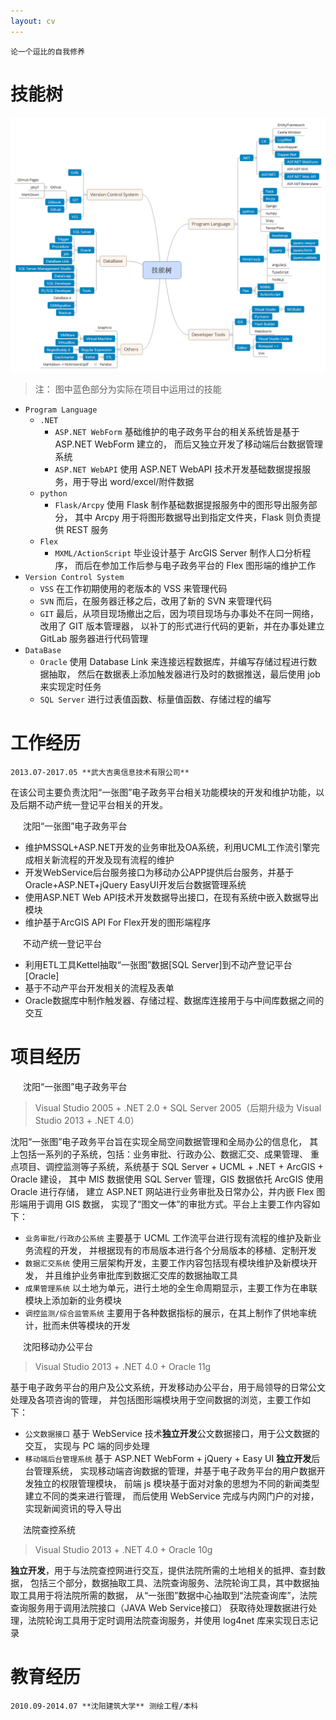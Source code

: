 ```yaml
---
layout: cv
---
```



```
论一个逗比的自我修养
```

# 技能树

![技能树](images/cv/技能树.png)

> 注： 图中蓝色部分为实际在项目中运用过的技能

 - `Program Language`
    + `.NET`
       * `ASP.NET WebForm` 基础维护的电子政务平台的相关系统皆是基于 ASP.NET WebForm 建立的，
         而后又独立开发了移动端后台数据管理系统
       * `ASP.NET WebAPI` 使用 ASP.NET WebAPI 技术开发基础数据提报服务，用于导出 word/excel/附件数据
    + `python`
       * `Flask/Arcpy` 使用 Flask 制作基础数据提报服务中的图形导出服务部分，
         其中 Arcpy 用于将图形数据导出到指定文件夹，Flask 则负责提供 REST 服务
    + `Flex`
       * `MXML/ActionScript` 毕业设计基于 ArcGIS Server 制作人口分析程序，
         而后在参加工作后参与电子政务平台的 Flex 图形端的维护工作
- `Version Control System`
    + `VSS` 在工作初期使用的老版本的 VSS 来管理代码
    + `SVN` 而后，在服务器迁移之后，改用了新的 SVN 来管理代码
    + `GIT` 最后，从项目现场撤出之后，因为项目现场与办事处不在同一网络，改用了 GIT 版本管理器，
     以补丁的形式进行代码的更新，并在办事处建立 GitLab 服务器进行代码管理
- `DataBase`
    + `Oracle` 使用 Database Link 来连接远程数据库，并编写存储过程进行数据抽取，
      然后在数据表上添加触发器进行及时的数据推送，最后使用 job 来实现定时任务
    + `SQL Server` 进行过表值函数、标量值函数、存储过程的编写

# 工作经历

```
2013.07-2017.05 **武大吉奥信息技术有限公司**
```
  
在该公司主要负责沈阳“一张图”电子政务平台相关功能模块的开发和维护功能，以及后期不动产统一登记平台相关的开发。

<div class="alert alert-info" style="margin-left: 20px">沈阳“一张图”电子政务平台</div>

 - 维护MSSQL+ASP.NET开发的业务审批及OA系统，利用UCML工作流引擎完成相关新流程的开发及现有流程的维护
 - 开发WebService后台服务接口为移动办公APP提供后台服务，并基于Oracle+ASP.NET+jQuery EasyUI开发后台数据管理系统
 - 使用ASP.NET Web API技术开发数据导出接口，在现有系统中嵌入数据导出模块
 - 维护基于ArcGIS API For Flex开发的图形端程序  
  
<div class="alert alert-info" style="margin-left: 20px">不动产统一登记平台</div>

 - 利用ETL工具Kettel抽取“一张图”数据[SQL Server]到不动产登记平台[Oracle]
 - 基于不动产平台开发相关的流程及表单
 - Oracle数据库中制作触发器、存储过程、数据库连接用于与中间库数据之间的交互

# 项目经历

<div class="alert alert-warning" style="margin-left: 20px">沈阳“一张图”电子政务平台</div>

> Visual Studio 2005 + .NET 2.0 + SQL Server 2005（后期升级为 Visual Studio 2013 + .NET 4.0）

沈阳“一张图”电子政务平台旨在实现全局空间数据管理和全局办公的信息化，
其上包括一系列的子系统，包括：业务审批、行政办公、数据汇交、成果管理、
重点项目、调控监测等子系统，系统基于 SQL Server + UCML + .NET + ArcGIS + Oracle 建设，
其中 MIS 数据使用 SQL Server 管理，GIS 数据依托 ArcGIS 使用 Oracle 进行存储，
建立 ASP.NET 网站进行业务审批及日常办公，并内嵌 Flex 图形端用于调用 GIS 数据，
实现了“图文一体”的审批方式。平台上主要工作内容如下：

 - `业务审批/行政办公系统` 主要基于 UCML 工作流平台进行现有流程的维护及新业务流程的开发，
   并根据现有的市局版本进行各个分局版本的移植、定制开发
 - `数据汇交系统` 使用三层架构开发，主要工作内容包括现有模块维护及新模块开发，
   并且维护业务审批库到数据汇交库的数据抽取工具
 - `成果管理系统` 以土地为单元，进行土地的全生命周期显示，主要工作为在串联模块上添加新的业务模块
 - `调控监测/综合监管系统` 主要用于各种数据指标的展示，在其上制作了供地率统计，批而未供等模块的开发

<div class="alert alert-warning" style="margin-left: 20px">沈阳移动办公平台</div>

> Visual Studio 2013 + .NET 4.0 + Oracle 11g

基于电子政务平台的用户及公文系统，开发移动办公平台，用于局领导的日常公文处理及各项咨询的管理，
并包括图形端模块用于空间数据的浏览，主要工作如下：

 - `公文数据接口` 基于 WebService 技术**独立开发**公文数据接口，用于公文数据的交互，
   实现与 PC 端的同步处理
 - `移动端后台管理系统` 基于 ASP.NET WebForm + jQuery + Easy UI **独立开发**后台管理系统，
   实现移动端咨询数据的管理，并基于电子政务平台的用户数据开发独立的权限管理模块，
   前端 js 模块基于面对对象的思想为不同的新闻类型建立不同的类来进行管理，
   而后使用 WebService 完成与内网门户的对接，实现新闻资讯的导入导出
   
<div class="alert alert-warning" style="margin-left: 20px">法院查控系统</div>

> Visual Studio 2013 + .NET 4.0 + Oracle 10g

**独立开发**，用于与法院查控网进行交互，提供法院所需的土地相关的抵押、查封数据，
包括三个部分，数据抽取工具、法院查询服务、法院轮询工具，其中数据抽取工具用于将法院所需的数据，
从“一张图”数据中心抽取到“法院查询库”，法院查询服务用于调用法院接口（JAVA Web Service接口）
获取待处理数据进行处理，法院轮询工具用于定时调用法院查询服务，并使用 log4net 库来实现日志记录

# 教育经历

```
2010.09-2014.07 **沈阳建筑大学** 测绘工程/本科
```
